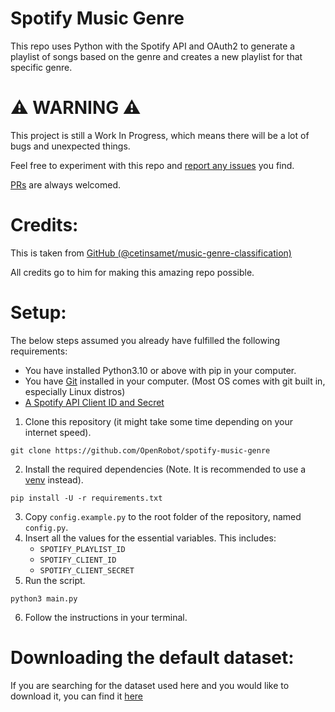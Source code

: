 # Spotify Music Genre
This repo uses Python with the Spotify API and OAuth2 to generate a playlist of songs based on the genre and creates a new playlist for that specific genre.

# ⚠️ WARNING ⚠️
This project is still a Work In Progress, which means there will be a lot of bugs and unexpected things.

Feel free to experiment with this repo and [report any issues](https://github.com/OpenRobot/spotify-music-genre/issues) you find.

[PRs](https://github.com/OpenRobot/spotify-music-genre/pulls) are always welcomed.

# Credits:
This is taken from [GitHub (@cetinsamet/music-genre-classification)](https://github.com/cetinsamet/music-genre-classification)

All credits go to him for making this amazing repo possible.

# Setup:
The below steps assumed you already have fulfilled the following requirements:
- You have installed Python3.10 or above with pip in your computer. 
- You have [Git](https://git-scm.com/) installed in your computer. (Most OS comes with git built in, especially Linux distros)
- [A Spotify API Client ID and Secret](https://developer.spotify.com)

1. Clone this repository (it might take some time depending on your internet speed).
```shell
git clone https://github.com/OpenRobot/spotify-music-genre
```
2. Install the required dependencies (Note. It is recommended to use a [venv](https://docs.python.org/3/library/venv.html) instead).
```shell
pip install -U -r requirements.txt
```
3. Copy `config.example.py` to the root folder of the repository, named `config.py`.
4. Insert all the values for the essential variables. This includes:
    - `SPOTIFY_PLAYLIST_ID`
    - `SPOTIFY_CLIENT_ID`
    - `SPOTIFY_CLIENT_SECRET`
5. Run the script.
```shell
python3 main.py
```
6. Follow the instructions in your terminal.

# Downloading the default dataset:
If you are searching for the dataset used here and you would like to download it, you can find it [here](https://cdn.openrobot.xyz/gtzan-genre-collection.zip)
